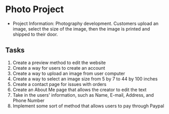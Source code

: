 # Photo Project #
* Project Information: Photography development. Customers upload an image, select the size of the image, then the image is printed and shipped to their door. 

## Tasks ##
1. Create a preview method to edit the website 
2. Create a way for users to create an account
3. Create a way to upload an image from user computer
4. Create a way to select an image size from 5 by 7 to 44 by 100 inches
5. Create a contact page for issues with orders
6. Create an About Me page that allows the creator to edit the text
7. Take in the users' information, such as Name, E-mail, Address, and Phone Number
8. Implement some sort of method that allows users to pay through Paypal 

